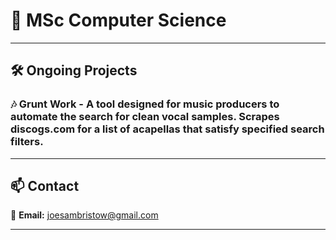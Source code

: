 # 👋 MSc Computer Science  
---

## 🛠️ **Ongoing Projects**  

### 🎶 **Grunt Work** - A tool designed for music producers to automate the search for clean vocal samples. Scrapes **discogs.com** for a list of acapellas that satisfy specified search filters. 
---

## 📫 **Contact**  
📧 **Email:** [joesambristow@gmail.com](mailto:joesambristow@gmail.com)  

---

<!--
**bristowsoundsgood/bristowsoundsgood** is a ✨ _special_ ✨ repository because its `README.md` (this file) appears on your GitHub profile.

Here are some ideas to get you started:

- 🔭 I’m currently working on ...
- 🌱 I’m currently learning ...
- 👯 I’m looking to collaborate on ...
- 🤔 I’m looking for help with ...
- 💬 Ask me about ...
- 📫 How to reach me: ...
- 😄 Pronouns: ...
- ⚡ Fun fact: ...
-->
